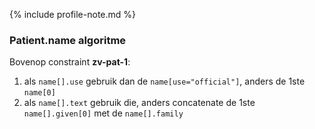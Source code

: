 {% include profile-note.md %}

### Patient.name algoritme

Bovenop constraint **zv-pat-1**:
1. als ``name[].use`` gebruik dan de ``name[use="official"]``, anders de 1ste ``name[0]``
1. als ``name[].text`` gebruik die, anders concatenate de 1ste ``name[].given[0]`` met de ``name[].family``
